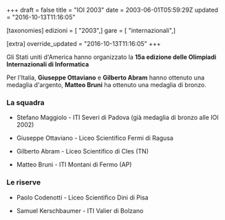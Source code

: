 +++
draft = false
title = "IOI 2003"
date = 2003-06-01T05:59:29Z
updated = "2016-10-13T11:16:05"

[taxonomies]
edizioni = [ "2003",]
gare = [ "internazionali",]

[extra]
override_updated = "2016-10-13T11:16:05"
+++

Gli Stati uniti d'America hanno organizzato la **15a edizione delle Olimpiadi Internazionali di Informatica**

<!-- more -->

Per l'Italia, **Giuseppe Ottaviano** e **Gilberto Abram** hanno ottenuto una medaglia d'argento, **Matteo Bruni** ha ottenuto una medaglia di bronzo.

### La squadra

- Stefano Maggiolo - ITI Severi di Padova (già medaglia di bronzo alle IOI 2002)

- Giuseppe Ottaviano - Liceo Scientifico Fermi di Ragusa

- Gilberto Abram - Liceo Scientifico di Cles (TN)

- Matteo Bruni - ITI Montani di Fermo (AP)

### Le riserve

- Paolo Codenotti - Liceo Scientifico Dini di Pisa

- Samuel Kerschbaumer - ITI Valier di Bolzano
